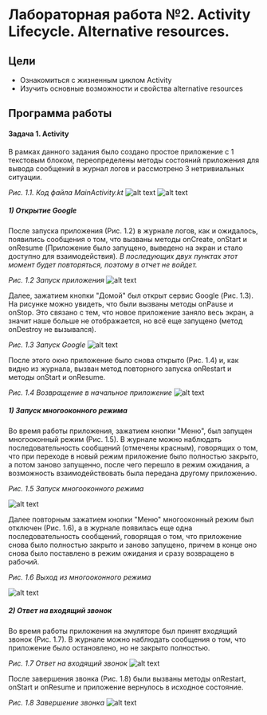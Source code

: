 # Лабораторная работа №2. Activity Lifecycle. Alternative resources.
## Цели
  - Ознакомиться с жизненным циклом Activity
  - Изучить основные возможности и свойства alternative resources
## Программа работы
#### Задача 1. Activity
В рамках данного задания было создано простое приложение с 1 текстовым блоком, переопределены методы состояний приложения для вывода сообщений в журнал логов и рассмотрено 3 нетривиальных ситуации.

*Рис. 1.1.  Код файла MainActivity.kt*
![alt text](1_code1.png)
![alt text](1_code2.png)

##### 1) Открытие Google
После запуска приложения (Рис. 1.2) в журнале логов, как и ожидалось, появились сообщения о том, что вызваны методы onCreate, onStart и onResume (Приложение было запущено, выведено на экран и стало доступно для взаимодействия). *В последующих двух пунктах этот момент будет повторяться, поэтому в отчет не войдет.*

*Рис. 1.2 Запуск приложения*
![alt text](1_1_1.png)

Далее, зажатием кнопки "Домой" был открыт сервис Google (Рис. 1.3). На рисунке можно увидеть, что были вызваны методы onPause и onStop. Это связано с тем, что новое приложение заняло весь экран, а значит наше больше не отображается, но всё еще запущено (метод onDestroy не вызывался).

*Рис. 1.3 Запуск Google*
![alt text](1_1_2.png)

После этого окно приложение было снова открыто (Рис. 1.4) и, как видно из журнала, вызван метод повторного запуска onRestart и методы onStart и onResume.

*Рис. 1.4 Возвращение в начальное приложение*
![alt text](1_1_3.png)

##### 1) Запуск многооконного режима
Во время работы приложения, зажатием кнопки "Меню", был запущен многооконный режим (Рис. 1.5). В журнале можно наблюдать последовательность сообщений (отмечены красным), говорящих о том, что при переходе в новый режим приложение было полностью закрыто, а потом заново запущенно, после чего перешло в режим ожидания, а возможность взаимодействовать была передана другому приложению.

*Рис. 1.5 Запуск многооконного режима*

![alt text](1_2_1.png)

Далее повторным зажатием кнопки "Меню" многооконный режим был отключен (Рис. 1.6), а в журнале появилась еще одна последовательность сообщений, говорящая о том, что приложение снова было полностью закрыто и заново запущено, причем в конце оно снова было поставлено в режим ожидания и сразу возвращено в рабочий.

*Рис. 1.6 Выход из многооконного режима*

![alt text](1_2_2.png)

##### 2) Ответ на входящий звонок
Во время работы приложения на эмуляторе был принят входящий звонок (Рис. 1.7). В журнале можно наблюдать сообщения о том, что приложение было остановлено, но не закрыто полностью.

*Рис. 1.7 Ответ на входящий звонок*
![alt text](1_3_1.png)

После завершения звонка (Рис. 1.8) были вызваны методы onRestart, onStart и onResume и приложение вернулось в исходное состояние.

*Рис. 1.8 Завершение звонка*
![alt text](1_3_1.png)

